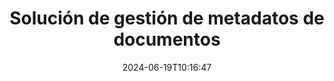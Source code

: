 ---
############################# Static ############################
layout: "family"
date:  2024-06-19T10:16:47
draft: false

product: "Metadata"
product_tag: "metadata"

lang: es

############################# Head ############################
head_title: ".NET, Java, Node.js, API de Python y aplicaciones de manipulación de metadatos en línea de GroupDocs"
head_description: "API de metadatos de documentos nativas de C# .NET y Java. Lea, escriba, edite y compare metainformación de todos los formatos populares. Analizar y exportar metadatos."

############################# Header ############################
title: "Solución de gestión de metadatos de documentos"
description:  |
  API y aplicaciones para leer, editar, reemplazar y eliminar metadatos de documentos, imágenes y otros formatos de archivos en plataformas populares.

  Agregue información de metadatos ocultos a sus archivos y documentos comerciales.

  Modifique o elimine metadatos que ya se presentan en sus documentos.

  Recopile y analice información sobre metadatos de documentos y archivos.

############################# Supported Platforms ###############################
supported_platforms:
  enable: true
  head_title: "Elige tu plataforma"
  title: "Independencia de plataforma"
  description: "GroupDocs.Metadata es compatible con una amplia gama de sistemas operativos y frameworks:"
  details_link_title: "Aprende más"

  items:
    # items loop
    - title: ".NET"
      description: GroupDocs.Metadata .NET 
      color: "blue"
      tag: "net"
      link: "/metadata/net/"
      features_link: "https://docs.groupdocs.com/metadata/net/system-requirements/"
      features:
          # features loop
          - rows: "3"
            content: |
                    .NET Core 3.0 or higher <br> .NET 5.0 or higher <br> .NET Standard 2.1
      
          # features loop
          - rows: "1"
            content: |
                    Windows <br> Linux <br> Mac OS
      
          # features loop
          - rows: "4"
            content: |
                    Microsoft Visual Studio <br> JetBrains Rider <br> Microsoft Visual Code
      
          # features loop
          - rows: "1"
            content: |
                    70+ file formats
      

    # items loop
    - title: "Java"
      description: GroupDocs.Metadata Java
      color: "red"
      tag: "java"
      link: "/metadata/java/"
      features_link: "https://docs.groupdocs.com/metadata/java/system-requirements/"
      features:
          # features loop
          - rows: "3"
            content: |
                    J2SE 7.0 or higher <br> Kotlin
      
          # features loop
          - rows: "1"
            content: |
                    Windows <br> Linux <br> Mac OS
      
          # features loop
          - rows: "4"
            content: |
                    IntelliJ IDEA <br> Eclipse <br> NetBeans
      
          # features loop
          - rows: "1"
            content: |
                    70+ file formats

    # items loop
    - title: "Node.js"
      description: GroupDocs.Metadata Node.js
      color: "green"
      tag: "nodejs-java"
      link: "/metadata/nodejs-java/"
      features_link: "https://docs.groupdocs.com/metadata/nodejs-java/system-requirements/"
      features:
          # features loop
          - rows: "3"
            content: |
                    Node.js 16+ and J2SE 8.0 (1.8)+
      
          # features loop
          - rows: "1"
            content: |
                    Windows <br> Linux <br> Mac OS
      
          # features loop
          - rows: "4"
            content: |
                    Atom <br> Visual Studio Code <br> Cualquier otro editor de texto
      
          # features loop
          - rows: "1"
            content: |
                    70+ file formats

    # items loop
    - title: "Python"
      description: GroupDocs.Metadata Python
      color: "yellow"
      tag: "python-net"
      link: "/metadata/python-net/"
      features_link: "https://docs.groupdocs.com/metadata/python-net/system-requirements/"
      features:
          # features loop
          - rows: "3"
            content: |
                    Python 3.9+ and .Net 6+
      
          # features loop
          - rows: "1"
            content: |
                    Windows <br> Linux <br> Mac OS
      
          # features loop
          - rows: "4"
            content: |
                    IDLE <br> PyCharm <br> Visual Studio Code
      
          # features loop
          - rows: "1"
            content: |
                    70+ file formats

############################# Features ###############################
features:
  enable: true
  title: "Revisión de características de GroupDocs.Metadata"
  description: "Nuestra solución está diseñada para manipular metadatos en muchos formatos de archivos populares, incluidas imágenes y documentos de Office."

  items:
    # items loop
    - icon: "protect"
      title: "Proteger la información empresarial"
      content: "Agregue metadatos ocultos a sus archivos y documentos confidenciales."

    # items loop
    - icon: "control"
      title: "Controlar los metadatos del documento."
      content: "Recopile información detallada sobre los metadatos contenidos en los documentos."

    # items loop
    - icon: "manipulate"
      title: "Manipular la información de metadatos"
      content: "Modifique contenido o elimine metadatos en muchos formatos de archivo compatibles."

    # items loop
    - icon: "additional"
      title: "Varias características adicionales"
      content: "Obtenga vista previa de documentos, extraiga paquetes de metadatos, etc."

############################# Code Samples ###############################
code_samples:
  enable: true
  title: "Proteger documentos usando metadatos"
  description: "GroupDocs.Metadata ejemplos de códigos de operaciones típicas."

  items:
    # items loop
    - title: "Elimine metadatos innecesarios de imágenes y documentos"
      content: "GroupDocs.Metadata le ayuda a eliminar fácilmente información oculta de sus archivos y documentos. Puede eliminar rápidamente detalles como cuándo y dónde se tomó una imagen, o eliminar información del autor y del editor de los documentos de Office."
      samples:
          # samples loop
          - language: "C#"
            color: "blue"
            content: |
                    <code class="language-csharp" data-lang="csharp">
                        // Pasar la ruta a un documento al constructor Metadata

                        using (Metadata metadata = new Metadata("source.docx"))
                        {
                            // Eliminar las propiedades del documento conectadas al creador y al editor
                            var affected = metadata.RemoveProperties(
                                p => p.Tags.Contains(Tags.Person.Creator) ||
                                    p.Tags.Contains(Tags.Person.Editor);

                            // Resultado del proceso de eliminación de metadatos
                            Console.WriteLine("Properties removed: {0}", affected);

                            // Guardar documento limpio
                            metadata.Save("result.docx");
                        }                    
                    </code>

          # samples loop
          - language: "Java"
            color: "red"
            content: |
                    <code class="language-java" data-lang="java">
                        // Pasar la ruta a un documento al constructor Metadata

                        try (Metadata metadata = new Metadata("source.docx");{

                            // Eliminar las propiedades del documento conectadas al creador y al editor
                            int affected = metadata.removeProperties(
                                new ContainsTagSpecification(Tags.getPerson().getCreator()).or(
                                new ContainsTagSpecification(Tags.getPerson().getEditor())));

                            // Resultado del proceso de eliminación de metadatos
                            System.out.println(String.format("Properties removed: %s", affected));

                            // Guardar documento limpio
                            metadata.save("result.docx");
                        }

                    </code>

          # samples loop
          - language: "TypeScript"
            color: "green"
            content: |
                    <code class="language-java" data-lang="javascript">
                        // Pasar la ruta a un documento al constructor Metadata

                        const metadata = new groupdocs.metadata.Metadata("source.docx");
    
                        // Eliminar las propiedades del documento conectadas al creador y al editor
                        var affected = metadata.removeProperties(
                            new groupdocs.metadata.ContainsTagSpecification(groupdocs.metadata.Tags.getPerson().getCreator()).or(
                            new groupdocs.metadata.ContainsTagSpecification(groupdocs.metadata.Tags.getPerson().getEditor()))
                            );

                        // Resultado del proceso de eliminación de metadatos
                        console.log('Properties removed: ${affected}');

                        // Guardar documento limpio
                        metadata.save("result.docx");                        

                    </code>

          # samples loop
          - language: "Python"
            color: "yellow"
            content: |
                    <code class="python-net" data-lang="python">
                        import groupdocs.metadata as gm
                        
                        def run():

                            # Pasar la ruta a un documento al constructor Metadata
                            with gm.Metadata("input.docx) as metadata:

                                # Eliminar las propiedades del documento conectadas al creador y al editor
                                specification = gm.search.ContainsTagSpecification(gm.tagging.Tags.person.creator).
                                    either(gm.search.ContainsTagSpecification(gm.tagging.Tags.person.editor)).
                                    either(gm.search.OfTypeSpecification(gm.common.MetadataPropertyType.STRING).
                                    both(gm.search.WithValueSpecification("John")))
                                affected = metadata.remove_properties(specification)

                                # Resultado del proceso de eliminación de metadatos
                                print(f"Properties removed: {affected}")

                                # Guardar documento limpio
                                metadata.save("output.docx")

                    </code>

############################# Supported Formats ###############################
formats:
  enable: true
  title: "Se admiten más de 70 formatos."
  description: "GroupDocs.Metadata ayuda a controlar los metadatos en formatos de archivos y documentos populares."

############################# Metrics ###############################
metrics:
  enable: true
  title: "GroupDocs.Metadata logros"
  description: "Descubra las métricas clave de los logros de nuestra biblioteca"

  items:
    # items loop
    - number: "70+"
      title: "Formatos soportados"
      content: "GroupDocs.Metadata admite la manipulación de metadatos para más de 70 formatos de archivos populares."

    # items loop
    - number: "700k"
      title: "Descargas NuGet"
      content: "GroupDocs.Metadata para el paquete .NET NuGet se descargó más de 700.000 veces."

    # items loop
    - number: "15k"
      title: "Descargas de Maven"
      content: "GroupDocs.Metadata tiene 15.000 descargas en Maven. Potente gestión de metadatos Java."

    # items loop
    - number: "140+"
      title: "Clientes felices"
      content: "Tanto las empresas famosas como los desarrolladores individuales prefieren los productos GroupDocs para crear soluciones innovadoras."


############################# Customers ###############################
customers:
  enable: true
  title: "Nuestros clientes felices"
  description: "Productos de GroupDocs en los que confían muchos clientes a nivel mundial y que se utilizan en muchas soluciones comerciales competitivas en todo el mundo."

  items:
    # items loop
    - title: "BenQ Corporation"
      logo: "benq"
      
    # items loop
    - title: "Nasdaq Stock Market"
      logo: "nasdaq"
      
    # items loop
    - title: "AT&T Inc."
      logo: "att"
      
    # items loop
    - title: "Customer logo AstraZeneca"
      logo: "astrazeneca"
      
    # items loop
    - title: "Central Bank of Argentina"
      logo: "argentinacentralbank"
      
    # items loop
    - title: "Roche Holding AG"
      logo: "roche"
      
    # items loop
    - title: "Capita"
      logo: "capita"
      
    # items loop
    - title: "Axa S.A."
      logo: "axa"
      
    # items loop
    - title: "Instructure Inc."
      logo: "instructure"
      
    # items loop
    - title: "Wipro"
      logo: "wipro"


############################# Actions ###############################
actions:
  enable: true
  title: "¿Listo para empezar?"
  description: "Pruebe las funciones de GroupDocs.Metadata gratis en sus aplicaciones"

  items:
    # items loop
    - title: ".NET"
      color: "blue"
      link: "/metadata/net/"

    # items loop
    - title: "Java"
      color: "red"
      link: "/metadata/java/"

    # items loop
    - title: "Node.js"
      color: "green"
      link: "/metadata/nodejs-java/"   

    # items loop
    - title: "Python"
      color: "yellow"
      link: "/metadata/python-net/"      

############################# FAQ ###############################
faq:
  enable: true
  title: "Preguntas frecuentes"
  description: "¿Tiene preguntas sobre nuestro producto? ¡Tenemos respuestas!"

  items:
    # items loop
    - question: "¿Requiere GroupDocs.Metadata software de terceros para el procesamiento de metadatos de documentos?"
      answer: "GroupDocs.Metadata opera de forma independiente; no se necesitan bibliotecas externas como Microsoft Office o Adobe Acrobat."

    # items loop
    - question: "¿Puedo probar las funciones de GroupDocs.Metadata antes de comprarlas?"
      answer: "¡Absolutamente! GroupDocs.Metadata ofrece una prueba gratuita. Instálalo y explora sus capacidades. Sin embargo, tenga en cuenta que las versiones de prueba agregan 'insignias de prueba' a sus documentos y solo procesan las primeras 3 páginas. Para disfrutar de una experiencia completa, obtenga una licencia temporal gratuita de 30 días para disfrutar de todas las funciones. Consulte los detalles [aquí](https://purchase.groupdocs.com/temporary-license/)."

    # items loop
    - question: "¿Qué tipos de licencias están disponibles?"
      answer: "¿Busca una licencia de GroupDocs.Metadata? Lo tenemos cubierto con varias opciones. Elija entre licencias adaptadas a sus necesidades, en función de factores como la cantidad de desarrolladores en su equipo, las ubicaciones de implementación (por ejemplo, oficina única o lugares de trabajo remotos) y si la distribución al cliente final requiere compartir el SDK/API con los clientes. Alternativamente, opte por una licencia de uso mensual, donde paga según su uso con planes medidos. Explore más y encuentre la opción perfecta [aquí](https://purchase.groupdocs.com/pricing/metadata/net/)."

############################# Cloud Links ###############################
cloud_links:
  enable: true
  title: "GroupDocs.Metadata Las API de código bajo incluyen"
  description: "Administre metadatos confidenciales en archivos comerciales dentro de su aplicación utilizando nuestra API REST basada en la nube."
  
  items:
    # items loop
    - title: "GroupDocs.Metadata Cloud for cURL"
      content: "Trabaje con las API de manipulación de metadatos de cURL RESTful para gestionar la información de metadatos de PDF, Word, Excel, presentaciones, imágenes y archivos multimedia en sus aplicaciones."
      icon: "groupdocs_metadata-for-curl"
      link: "https://products.groupdocs.cloud/metadata/curl"

    # items loop
    - title: "GroupDocs.Metadata Cloud for .NET"
      content: "Utilice la API REST de metadatos con .NET SDK para agregar, editar, extraer, buscar y eliminar metadatos de formatos de documentos dentro de aplicaciones .NET."
      icon: "groupdocs_metadata-for-net"
      link: "https://products.groupdocs.cloud/metadata/net"

    # items loop
    - title: "GroupDocs.Metadata Cloud for Java"
      content: "Mejore sus aplicaciones Java con potentes funciones de administración de metadatos utilizando Metadata SDK para Java."
      icon: "groupdocs_metadata-for-java"
      link: "https://products.groupdocs.cloud/metadata/java"

############################# App links ###############################
app_links:
  enable: true
  title: "GroupDocs.Metadata No se incluyen aplicaciones de código"
  description: "Acceda a la aplicación web GroupDocs para gestionar metadatos de documentos. Procese más de 70 formatos de archivos populares en su navegador favorito GRATIS."

  items:
    # items loop
    - title: "GroupDocs.Metadata Total"
      content: "Aplicación gratuita para ver y editar metadatos de Word, Excel, PDF, PowerPoint y más de 70 tipos de documentos."
      icon: "groupdocs_metadata-app"
      link: "https://products.groupdocs.app/metadata/total"

    # items loop
    - title: "GroupDocs.Metadata DOCX"
      content: "Visor y editor de metadatos en línea gratuito para documentos de MS Word."
      icon: "groupdocs_words-app"
      link: "https://products.groupdocs.app/metadata/docx"

    # items loop
    - title: "GroupDocs.Metadata PDF"
      content: "Vea o edite información de metadatos de documentos PDF en línea."
      icon: "groupdocs_pdf-app"
      link: "https://products.groupdocs.app/metadata/pdf"


      


---